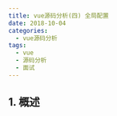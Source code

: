 ```yaml
---
title: vue源码分析(四) 全局配置
date: 2018-10-04
categories:
  - vue源码分析
tags: 
  - vue
  - 源码分析
  - 面试
---
```


## 1. 概述